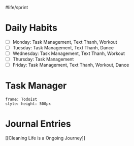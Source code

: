 #life/sprint
# Daily Habits
- [ ] Monday: Task Management, Text Thanh, Workout
- [ ] Tuesday: Task Management, Text Thanh, Dance
- [ ] Wednesday: Task Management, Text Thanh, Workout
- [ ] Thursday: Task Management
- [ ] Friday: Task Management, Text Thanh, Workout, Dance
# Task Manager
```custom-frames
frame: Todoist
style: height: 500px
```
# Journal Entries
[[Cleaning Life is a Ongoing Journey]]